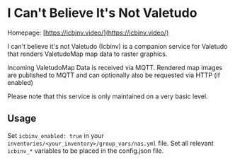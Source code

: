 # I Can't Believe It's Not Valetudo

Homepage: [https://icbinv.video/](https://icbinv.video/)

I can't believe it's not Valetudo (Icbinv) is a companion service for Valetudo that renders ValetudoMap map data to raster graphics.

Incoming ValetudoMap Data is received via MQTT. Rendered map images are published to MQTT and can optionally also be requested via HTTP (if enabled)

Please note that this service is only maintained on a very basic level.

## Usage

Set `icbinv_enabled: true` in your `inventories/<your_inventory>/group_vars/nas.yml` file. Set all relevant `icbinv_*` variables to be placed in the config.json file.
